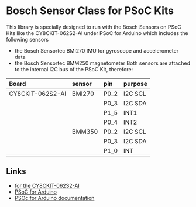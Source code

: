 # Bosch Sensor Class for PSoC Kits

This library is specially designed to run with the Bosch Sensors on PSoC Kits like the CY8CKIT-062S2-AI under PSoC for Arduino
which includes the following sensors
- the Bosch Sensortec BMI270 IMU for gyroscope and accelerometer data
- the Bosch Sensortec BMM250 magnetometer 
Both sensors are attached to the internal I2C bus of the PSoC Kit, therefore:

| Board               | sensor    | pin    | purpose    |
|:--------------------|:----------|:-------|:-----------|
| CY8CKIT-062S2-AI    | BMI270    | P0_2   | I2C SCL    |
|                     |           | P0_3   | I2C SDA    |
|                     |           | P1_5   | INT1       |
|                     |           | P0_4   | INT2       |
|                     | BMM350    | P0_2   | I2C SCL    |
|                     |           | P0_3   | I2C SDA    |
|                     |           | P1_0   | INT        |




## Links

- [for the CY8CKIT-062S2-AI](https://www.infineon.com/cms/en/product/evaluation-boards/cy8ckit-062s2-ai/?redirId=273839)
- [PSoC for Arduino](https://github.com/Infineon/arduino-core-psoc6)
- [PSOc for Arduino documentation](https://arduino-core-psoc6.readthedocs.io/en/latest/hw-platforms.html)